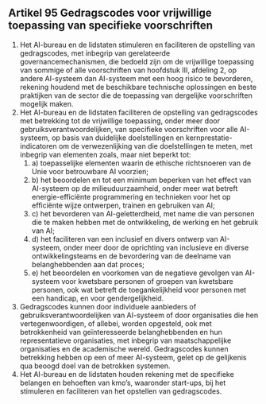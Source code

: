 ## Artikel 95 Gedragscodes voor vrijwillige toepassing van specifieke voorschriften

1. Het AI-bureau en de lidstaten stimuleren en faciliteren de opstelling van gedragscodes, met inbegrip van gerelateerde governancemechanismen, die bedoeld zijn om de vrijwillige toepassing van sommige of alle voorschriften van hoofdstuk III, afdeling 2, op andere AI-systeem dan AI-systeem met een hoog risico te bevorderen, rekening houdend met de beschikbare technische oplossingen en beste praktijken van de sector die de toepassing van dergelijke voorschriften mogelijk maken.
2. Het AI-bureau en de lidstaten faciliteren de opstelling van gedragscodes met betrekking tot de vrijwillige toepassing, onder meer door gebruiksverantwoordelijken, van specifieke voorschriften voor alle AI-systeem, op basis van duidelijke doelstellingen en kernprestatie-indicatoren om de verwezenlijking van die doelstellingen te meten, met inbegrip van elementen zoals, maar niet beperkt tot:
   1. a) toepasselijke elementen waarin de ethische richtsnoeren van de Unie voor betrouwbare AI voorzien;
   2. b) het beoordelen en tot een minimum beperken van het effect van AI-systeem op de milieuduurzaamheid, onder meer wat betreft energie-efficiënte programmering en technieken voor het op efficiënte wijze ontwerpen, trainen en gebruiken van AI;
   3. c) het bevorderen van AI-geletterdheid, met name die van personen die te maken hebben met de ontwikkeling, de werking en het gebruik van AI;
   4. d) het faciliteren van een inclusief en divers ontwerp van AI-systeem, onder meer door de oprichting van inclusieve en diverse ontwikkelingsteams en de bevordering van de deelname van belanghebbenden aan dat proces;
   5. e) het beoordelen en voorkomen van de negatieve gevolgen van AI-systeem voor kwetsbare personen of groepen van kwetsbare personen, ook wat betreft de toegankelijkheid voor personen met een handicap, en voor gendergelijkheid.
3. Gedragscodes kunnen door individuele aanbieders of gebruiksverantwoordelijken van AI-systeem of door organisaties die hen vertegenwoordigen, of allebei, worden opgesteld, ook met betrokkenheid van geïnteresseerde belanghebbenden en hun representatieve organisaties, met inbegrip van maatschappelijke organisaties en de academische wereld. Gedragscodes kunnen betrekking hebben op een of meer AI-systeem, gelet op de gelijkenis qua beoogd doel van de betrokken systemen.
4. Het AI-bureau en de lidstaten houden rekening met de specifieke belangen en behoeften van kmo’s, waaronder start-ups, bij het stimuleren en faciliteren van het opstellen van gedragscodes.
